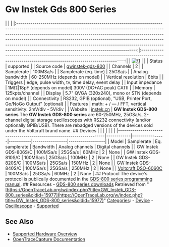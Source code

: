 # Gw Instek Gds 800 Series

| | | |:-----------------------------------------------------------------------------------------------------------------------------------------------------------------------------------------------------------------------------------------------------------------------------------------------------------------------------------------------------------------------------------------------------------------------------------------------------------------:|:----------------------------------------------------------------------------------------------------------------------------------------------------:| | [![\1](../../assets/hardware/general/\2)](./File:Voltcraft_dso-6060c_mugshot.png.html) | | | Status | supported | | Source code | [gwinstek-gds-800](http://github.com/OpenTraceLab/?p=OpenTraceCapture.git;a=tree;f=src/hardware/gwinstek-gds-800) | | Channels | 2 | | Samplerate | 100MSa/s | | Samplerate (eq. time) | 25GSa/s | | Analog bandwidth | 60-250MHz (depends on model) | | Vertical resolution | 8bits | | Triggers | edge, pulse width, tv, time delay, event delay | | Input impedance | 1MΩ‖18pF (depends on model) 300V (DC+AC peak) CATII | | Memory | 125kpts/channel | | Display | 5.7" QVGA (320x240), mono or STN (depends on model) | | Connectivity | RS232, GPIB (optional), "USB, Printer Port, Go/NoGo Output" (optional) | | Features | math: + / — / FFT, vertical sensitivity: 2mV/div - 5V/div | | Website | [instek.cn](http://www.instek.cn/en/product/productdetail.aspx?pid=3&mid=7&id=51) | **GW Instek GDS-800 series** The **GW Instek GDS-800 series** are 60-250MHz, 25GSa/s, 2-channel digital storage oscilloscopes with RS232 connectivity (and/or optionally GPIB/USB). There are rebadged versions of the devices sold under the Voltcraft brand name. ## Devices | | | | | | | |-----------------------------------------------------------------------|------------|----------------|-----------|-----------------|------------------| | Model | Samplerate | Eq. samplerate | Bandwidth | Analog channels | Digital channels | | GW Instek GDS-806S/C | 100MSa/s | 25GSa/s | 60MHz | 2 | None | | GW Instek GDS-810S/C | 100MSa/s | 25GSa/s | 100MHz | 2 | None | | GW Instek GDS-820S/C | 100MSa/s | 25GSa/s | 150MHz | 2 | None | | GW Instek GDS-840S/C | 100MSa/s | 25GSa/s | 250MHz | 2 | None | | [Voltcraft DSO-6060C](Voltcraft_DSO-6060C.html "Voltcraft DSO-6060C") | 100MSa/s | 25GSa/s | 60MHz | 2 | None | ## Protocol The device's protocol is publically documented in the [GDS-800 series programming manual](https://www.gwinstek.com/en-GB/products/downloadSeriesDownNew/12213/1059). ## Resources \- [GDS-800 series downloads](http://www.instek.cn/en/download/downloadfilelist.aspx?id=51)
Retrieved from "[https://OpenTraceLab.org/w/index.php?title=GW_Instek_GDS-800_series&oldid=15977](https://OpenTraceLab.org/w/index.php?title=GW_Instek_GDS-800_series&oldid=15977)" 
[Categories](specialcategories-specialcategories.md): \- [Device](./Category:Device.html "Category:Device") \- [Oscilloscope](./Category:Oscilloscope.html "Category:Oscilloscope") \- [Supported](./Category:Supported.html "Category:Supported")

## See Also
- [Supported Hardware Overview](../supported-hardware.md)
- [OpenTraceCapture Documentation](../../opentracecapture/overview.md)

